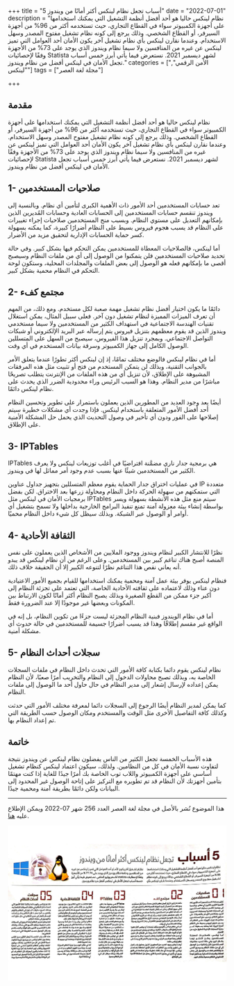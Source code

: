 +++
title = "5 أسباب تجعل نظام لينكس أكثر أمانًا من ويندوز"
date = "2022-07-01"
description = "نظام لينكس حاليا هو أحد أفضل أنظمة التشغيل التي يمكنك استخدامها على أجهزة الكمبيوتر سواء في القطاع التجاري، حيث تستخدمه أكثر من 96% من أجهزة السيرفر، أو القطاع الشخصي. وذلك يرجع إلى كونه نظام تشغيل مفتوح المصدر وسهل الاستخدام. وعندما نقارن لينكس بأي نظام تشغيل آخر يكون الأمان أحد العوامل التي تميز لينكس عن غيره من المنافسين ولا سيما نظام ويندوز الذي يوجد على 73% من الأجهزة وفقًا لإحصائيات Statista لشهر ديسمبر 2021. نستعرض فيما يأتي أبرز خمس أسباب تجعل الأمان في لينكس أفضل من نظام ويندوز."
categories = ["اﻷمن الرقمي", "لينكس"]
tags = ["مجلة لغة العصر"]

+++

## مقدمة

نظام لينكس حاليا هو أحد أفضل أنظمة التشغيل التي يمكنك استخدامها على أجهزة الكمبيوتر سواء في القطاع التجاري، حيث تستخدمه أكثر من 96% من أجهزة السيرفر، أو القطاع الشخصي. وذلك يرجع إلى كونه نظام تشغيل مفتوح المصدر وسهل الاستخدام. وعندما نقارن لينكس بأي نظام تشغيل آخر يكون الأمان أحد العوامل التي تميز لينكس عن غيره من المنافسين ولا سيما نظام ويندوز الذي يوجد على 73% من الأجهزة وفقًا لإحصائيات Statista لشهر ديسمبر 2021. نستعرض فيما يأتي أبرز خمس أسباب تجعل الأمان في لينكس أفضل من نظام ويندوز.


## 1- صلاحيات المستخدمين

تعد حسابات المستخدمين أحد الأمور ذات الأهمية الكبرى لتأمين أي نظام. وبالنسبة إلى ويندوز تنقسم حسابات المستخدمين إلى الحسابات العادية وحسابات المُديرين الذين بإمكانهم التعديل على مستوي النظام. وبسبب منح المستخدمين صلاحيات إجراء تغييرات على النظام قد يسبب هجوم فيروس بسيط على النظام أضرارًا كبيرة، كما يمكنه بسهولة كسر حماية الحسابات الإدارية لتحقيق مزيد من الأضرار.

أما لينكس، فالصلاحيات المعطاة للمستخدمين يمكن التحكم فيها بشكل كبير. وفي حالة تحديد صلاحيات المستخدمين فلن يتمكنوا من الوصول إلى أي من ملفات النظام وسيصبح أقصى ما بإمكانهم فعله هو الوصول إلى بعض الملفات والمجلدات المحلية، وستكون لوحة التحكم في النظام محمية بشكل كبير.

## 2- مجتمع كفء

دائمًا ما يكون اختيار أفضل نظام تشغيل مهمة صعبة لكل مستخدم. ومع ذلك، من المهم أن تعرف الميزات المميزة لنظام تشغيل دون آخر. فعلى سبيل المثال، يمكن استغلال تقنيات الهندسة الاجتماعية في استهداف الكثير من المستخدمين ولا سيما مستخدمي ويندوز الذين قد يقوم معظمهم بتنزيل فيروس يتم إرساله عبر البريد الإلكتروني أو شبكات التواصل الاجتماعي. وبمجرد تنزيل هذا الفيروس، سيصبح من السهل على المتسللين الوصول الكامل إلى جهاز الكمبيوتر وسرقة بيانات المستخدم في أي وقت.

أما في نظام لينكس فالوضع مختلف تمامًا، إذ إن لينكس أكثر تطورًا عندما يتعلق الأمر بالجوانب التقنية، وبذلك لن يتمكن المستخدم من فتح أو تثبيت مثل هذه المرفقات المشبوهة على الإطلاق، لأن تنزيل أي من هذه الملفات من الإنترنت يتطلب تصريحًا مباشرًا من مدير النظام. وهذا هو السبب الرئيس وراء محدودية الضرر الذي يحدث على نظام لينكس دائمًا.

أيضًا يعد وجود العديد من المطورين الذين يعملون باستمرار على تطوير وتحسين النظام أحد أفضل الأمور المتعلقة باستخدام لينكس. فإذا وجدت أي مشكلات خطيرة سيتم إصلاحها على الفور ودون أي تأخير في وصول التحديث الذي يحمل حل المشكلة الأمنية على الإطلاق.

## 3- IPTables

IPTables هي برمجية جدار ناري مضمَّنة افتراضيًا في أغلب توزيعات لينكس ولا يعرف الكثير من المستخدمين شيئًا عنها بسبب عدم وجود أمر مماثل لها في ويندوز.

في عمليات اختراق جدار الحماية يقوم معظم المتسللين بتجهيز جداول عناوين IP متعددة التي ستمكنهم من سهولة الحركة داخل النظام ومحاولة زرعها بعد الاختراق. لكن بفضل برمجيات الأمان في لينكس مثل IPTables سيتم منع مثل هذه الأنشطة بسهولة ويسر بواسطة إنشاء بيئة معزولة آمنة تمنع تنفيذ البرامج الخارجية بداخلها ولا تسمح بتشغيل أي أوامر أو الوصول عبر الشبكة. وبذلك سيظل كل شيء داخل النظام محميًا.

## 4- الثقافة الأحادية

نظرًا للانتشار الكبير لنظام ويندوز ووجود الملايين من الأشخاص الذين يعملون على نفس المنصة أصبح هناك تناغم كبير بين المستخدمين. وعلى الرغم من أن نظام لينكس قد يبدو أنه يعاني نقص هذا التناغم نظرًا لتنوعه الكبير إلا أن الحقيقة خلاف ذلك.

فنظام لينكس يوفر بيئة عمل آمنة ومحمية يمكنك استخدامها للقيام بجميع الأمور الاعتيادية دون عناء وذلك لاعتماده على ثقافته الأحادية الخاصة، التي تعتمد على تجزئة النظام إلى أكبر جزء ممكن من القطع الصغيرة وبذلك يصبح النظام أكثر أمانًا لكون الارتباط بين المكونات وبعضها غير موجودًا إلا عند الضرورة فقط.

أما في نظام الويندوز فبنية النظام المجزئة ليست جزءًا من تكوين النظام، بل إنه في الواقع غير مقسم إطلاقًا وهذا قد يسبب أضرارًا جسيمة للمستخدمين في حالة حدوث أي مشكلة أمنية.

## 5- سجلات أحداث النظام

نظام لينكس يقوم دائما بكتابة كافة الأمور التي تحدث داخل النظام في ملفات السجلات الخاصة به، وبذلك تصبح محاولات الدخول إلى النظام والتخريب أمرًا صعبًا، لأن النظام يمكن إعداده لإرسال إشعار إلى مدير النظام في حال حاول أحد ما الوصول إلى ملفات النظام.

كما يمكن لمدير النظام أيضًا الرجوع إلى السجلات دائما لمعرفة مختلف الأمور التي حدثت وكذلك كافة التفاصيل الأخرى مثل الوقت والمستخدم ومكان الوصول حسب الطريقة التي تم إعداد النظام بها.

## خاتمة


هذه الأسباب الخمسة تجعل الكثير من الناس يفضلون نظام لينكس عن ويندوز نتيجة لتفاوت نسبة الأمان في كل من النظامين. ولذلك، سيكون اعتماد لينكس كنظام تشغيل أساسي على أجهزة الكمبيوتر واللاب توب الخاصة بك أمرًا جيدًا للغاية إذا كنت مهتمًا بتأمين أجهزتك لأن النظام قد تم تطويره مع التركيز على إتاحة الوصول غير المحدود إلى البيانات ولكن دائمًا بطريقة آمنة ومحمية جيدًا.

---

هذا الموضوع نُشر باﻷصل في مجلة لغة العصر العدد 256 شهر 07-2022 ويمكن الإطلاع عليه [هنا](https://drive.google.com/file/d/1H8vnWtVPhFX_-bVvq6YhitiEMlkxHHfc/view?usp=sharing).

![img](images/259-3.jpg)
